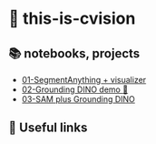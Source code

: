 # :popcorn: this-is-cvision

## :books: notebooks, projects
- [01-SegmentAnything + visualizer](https://github.com/tkra90/this-is-cvision/blob/main/notebooks/01-SegmentAnything%2Bvisu.ipynb)
- [02-Grounding DINO demo :t-rex:](https://github.com/tkra90/this-is-cvision/blob/main/notebooks/02-grounding-dino-demo.ipynb)
- [03-SAM plus Grounding DINO](https://github.com/tkra90/this-is-cvision/blob/main/notebooks/03-sam-plus-grounding-dino.ipynb)

## :link: Useful links
